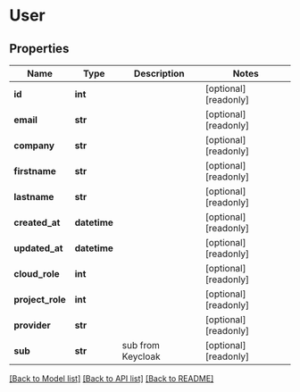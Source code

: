 # User

## Properties
Name | Type | Description | Notes
------------ | ------------- | ------------- | -------------
**id** | **int** |  | [optional] [readonly] 
**email** | **str** |  | [optional] [readonly] 
**company** | **str** |  | [optional] [readonly] 
**firstname** | **str** |  | [optional] [readonly] 
**lastname** | **str** |  | [optional] [readonly] 
**created_at** | **datetime** |  | [optional] [readonly] 
**updated_at** | **datetime** |  | [optional] [readonly] 
**cloud_role** | **int** |  | [optional] [readonly] 
**project_role** | **int** |  | [optional] [readonly] 
**provider** | **str** |  | [optional] [readonly] 
**sub** | **str** | sub from Keycloak | [optional] [readonly] 

[[Back to Model list]](../README.md#documentation-for-models) [[Back to API list]](../README.md#documentation-for-api-endpoints) [[Back to README]](../README.md)


